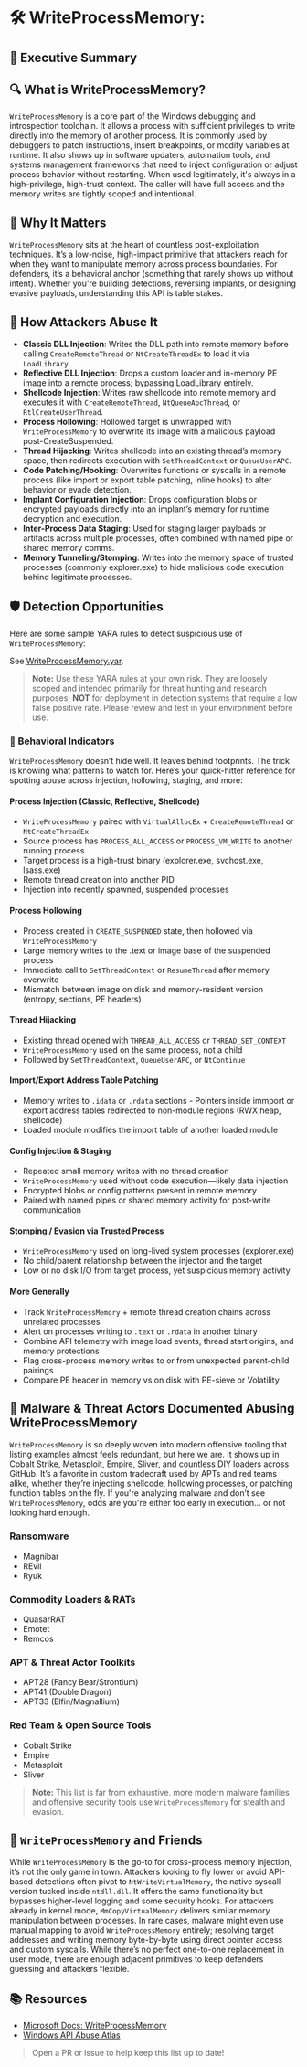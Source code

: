 # 🛠️ WriteProcessMemory: 

## 🚀 Executive Summary

## 🔍 What is WriteProcessMemory?
`WriteProcessMemory` is a core part of the Windows debugging and introspection toolchain. It allows a process with sufficient privileges to write directly into the memory of another process.  It is commonly used by debuggers to patch instructions, insert breakpoints, or modify variables at runtime. It also shows up in software updaters, automation tools, and systems management frameworks that need to inject configuration or adjust process behavior without restarting. When used legitimately, it's always in a high-privilege, high-trust context.  The caller will have full access and the memory writes are tightly scoped and intentional.

## 🚩 Why It Matters
`WriteProcessMemory` sits at the heart of countless post-exploitation techniques. It’s a low-noise, high-impact primitive that attackers reach for when they want to manipulate memory across process boundaries. For defenders, it’s a behavioral anchor (something that rarely shows up without intent). Whether you're building detections, reversing implants, or designing evasive payloads, understanding this API is table stakes.

## 🧬 How Attackers Abuse It
 - **Classic DLL Injection**: Writes the DLL path into remote memory before calling `CreateRemoteThread` or `NtCreateThreadEx` to load it via `LoadLibrary`.
 - **Reflective DLL Injection**: Drops a custom loader and in-memory PE image into a remote process; bypassing LoadLibrary entirely.
 - **Shellcode Injection**: Writes raw shellcode into remote memory and executes it with `CreateRemoteThread`, `NtQueueApcThread`, or `RtlCreateUserThread`.
 - **Process Hollowing**: Hollowed target is unwrapped with `WriteProcessMemory` to overwrite its image with a malicious payload post-CreateSuspended.
 - **Thread Hijacking**: Writes shellcode into an existing thread’s memory space, then redirects execution with `SetThreadContext` or `QueueUserAPC`.
 - **Code Patching/Hooking**: Overwrites functions or syscalls in a remote process (like import or export table patching, inline hooks) to alter behavior or evade detection.
 - **Implant Configuration Injection**: Drops configuration blobs or encrypted payloads directly into an implant’s memory for runtime decryption and execution.
 - **Inter-Process Data Staging**: Used for staging larger payloads or artifacts across multiple processes, often combined with named pipe or shared memory comms.
 - **Memory Tunneling/Stomping**: Writes into the memory space of trusted processes (commonly explorer.exe) to hide malicious code execution behind legitimate processes.

## 🛡️ Detection Opportunities

Here are some sample YARA rules to detect suspicious use of `WriteProcessMemory`:

See [WriteProcessMemory.yar](./WriteProcessMemory.yar).

> **Note:** Use these YARA rules at your own risk. They are loosely scoped and intended primarily for threat hunting and research purposes; **NOT** for deployment in detection systems that require a low false positive rate. Please review and test in your environment before use.

### 🐾 Behavioral Indicators
`WriteProcessMemory` doesn’t hide well. It leaves behind footprints. The trick is knowing what patterns to watch for. Here’s your quick-hitter reference for spotting abuse across injection, hollowing, staging, and more:

#### Process Injection (Classic, Reflective, Shellcode)
 - `WriteProcessMemory` paired with `VirtualAllocEx` + `CreateRemoteThread` or `NtCreateThreadEx`
 - Source process has `PROCESS_ALL_ACCESS` or `PROCESS_VM_WRITE` to another running process
 - Target process is a high-trust binary (explorer.exe, svchost.exe, lsass.exe)
 - Remote thread creation into another PID
 - Injection into recently spawned, suspended processes

#### Process Hollowing
 - Process created in `CREATE_SUSPENDED` state, then hollowed via `WriteProcessMemory`
 - Large memory writes to the .text or image base of the suspended process
 - Immediate call to `SetThreadContext` or `ResumeThread` after memory overwrite
 - Mismatch between image on disk and memory-resident version (entropy, sections, PE headers)

#### Thread Hijacking
 - Existing thread opened with `THREAD_ALL_ACCESS` or `THREAD_SET_CONTEXT`
 - `WriteProcessMemory` used on the same process, not a child
 - Followed by `SetThreadContext`, `QueueUserAPC`, or `NtContinue`

#### Import/Export Address Table Patching
 - Memory writes to `.idata` or `.rdata` sections - Pointers inside immport or export address tables redirected to non-module regions (RWX heap, shellcode)
 - Loaded module modifies the import table of another loaded module

#### Config Injection & Staging
 - Repeated small memory writes with no thread creation
 - `WriteProcessMemory` used without code execution—likely data injection
 - Encrypted blobs or config patterns present in remote memory
 - Paired with named pipes or shared memory activity for post-write communication

#### Stomping / Evasion via Trusted Process
 - `WriteProcessMemory` used on long-lived system processes (explorer.exe)
 - No child/parent relationship between the injector and the target
 - Low or no disk I/O from target process, yet suspicious memory activity

#### More Generally
 - Track `WriteProcessMemory` + remote thread creation chains across unrelated processes
 - Alert on processes writing to `.text` or `.rdata` in another binary
 - Combine API telemetry with image load events, thread start origins, and memory protections
 - Flag cross-process memory writes to or from unexpected parent-child pairings
 - Compare PE header in memory vs on disk with PE-sieve or Volatility

## 🦠 Malware & Threat Actors Documented Abusing WriteProcessMemory
`WriteProcessMemory` is so deeply woven into modern offensive tooling that listing examples almost feels redundant, but here we are. It shows up in Cobalt Strike, Metasploit, Empire, Sliver, and countless DIY loaders across GitHub. It’s a favorite in custom tradecraft used by APTs and red teams alike, whether they’re injecting shellcode, hollowing processes, or patching function tables on the fly. If you're analyzing malware and don’t see `WriteProcessMemory`, odds are you're either too early in execution… or not looking hard enough.

### **Ransomware**
 - Magnibar
 - REvil
 - Ryuk

### **Commodity Loaders & RATs**
 - QuasarRAT
 - Emotet
 - Remcos

### **APT & Threat Actor Toolkits**
 - APT28 (Fancy Bear/Strontium)
 - APT41 (Double Dragon)
 - APT33 (Elfin/Magnallium)

### **Red Team & Open Source Tools**
- Cobalt Strike
- Empire
- Metasploit
- Sliver

> **Note:** This list is far from exhaustive. more modern malware families and offensive security tools use `WriteProcessMemory` for stealth and evasion.

## 🧵 `WriteProcessMemory` and Friends
While `WriteProcessMemory` is the go-to for cross-process memory injection, it’s not the only game in town. Attackers looking to fly lower or avoid API-based detections often pivot to `NtWriteVirtualMemory`, the native syscall version tucked inside `ntdll.dll`. It offers the same functionality but bypasses higher-level logging and some security hooks. For attackers already in kernel mode, `MmCopyVirtualMemory` delivers similar memory manipulation between processes. In rare cases, malware might even use manual mapping to avoid `WriteProcessMemory` entirely; resolving target addresses and writing memory byte-by-byte using direct pointer access and custom syscalls. While there’s no perfect one-to-one replacement in user mode, there are enough adjacent primitives to keep defenders guessing and attackers flexible.

## 📚 Resources
- [Microsoft Docs: WriteProcessMemory](https://learn.microsoft.com/en-us/windows/win32/api/memoryapi/nf-memoryapi-writeprocessmemory)
- [Windows API Abuse Atlas](https://github.com/danafaye/WindowsAPIAbuseAtlas)

> Open a PR or issue to help keep this list up to date!